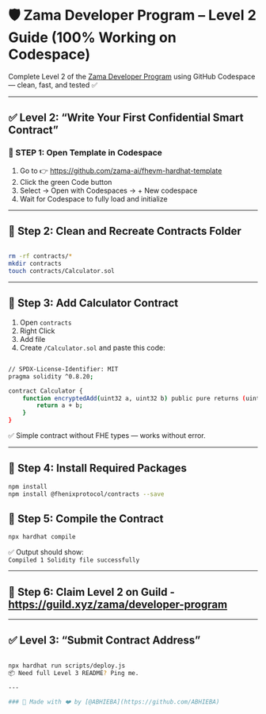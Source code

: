 # 🛡️ Zama Developer Program – Level 2 Guide (100% Working on Codespace)

Complete Level 2 of the [Zama Developer Program](https://guild.xyz/zama/developer-program) using GitHub Codespace — clean, fast, and tested ✅

---

## ✅ Level 2: “Write Your First Confidential Smart Contract”

### 🔹 STEP 1: Open Template in Codespace
1. Go to 👉 https://github.com/zama-ai/fhevm-hardhat-template
2. Click the green Code button
3. Select → Open with Codespaces → + New codespace
4. Wait for Codespace to fully load and initialize

---

## 🔹 Step 2: Clean and Recreate Contracts Folder
```bash

rm -rf contracts/*
mkdir contracts
touch contracts/Calculator.sol
```
---

## 🔹 Step 3: Add Calculator Contract

1. Open ```contracts``` 
2. Right Click 
3. Add file
4. Create ```/Calculator.sol``` and paste this code:
```bash

// SPDX-License-Identifier: MIT
pragma solidity ^0.8.20;

contract Calculator {
    function encryptedAdd(uint32 a, uint32 b) public pure returns (uint32) {
        return a + b;
    }
}
```
✅ Simple contract without FHE types — works without error.

---

## 🔹 Step 4: Install Required Packages
```bash
npm install
npm install @fhenixprotocol/contracts --save
```

## 🔹 Step 5: Compile the Contract
```bash
npx hardhat compile
```

✅ Output should show:  
```Compiled 1 Solidity file successfully```

---

## 🔹 Step 6: Claim Level 2 on Guild - https://guild.xyz/zama/developer-program  

---

## ✅ Level 3: “Submit Contract Address”

```bash

npx hardhat run scripts/deploy.js
📦 Need full Level 3 README? Ping me.

---

### 👑 Made with ❤️ by [@ABHIEBA](https://github.com/ABHIEBA)
